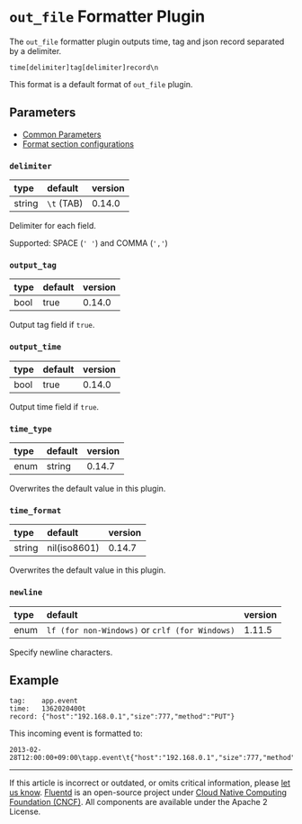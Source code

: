 # `out_file` Formatter Plugin

The `out_file` formatter plugin outputs time, tag and json record
separated by a delimiter.

```text
time[delimiter]tag[delimiter]record\n
```

This format is a default format of `out_file` plugin.


## Parameters

-   [Common Parameters](/configuration/plugin-common-parameters.md)
-   [Format section configurations](/configuration/format-section.md)


### `delimiter`

| type   | default    | version |
|:-------|:-----------|:--------|
| string | `\t` (TAB) | 0.14.0  |

Delimiter for each field.

Supported: SPACE (`' '`) and COMMA (`','`)


### `output_tag`

| type | default | version |
|:-----|:--------|:--------|
| bool | true    | 0.14.0  |

Output tag field if `true`.


### `output_time`

| type | default | version |
|:-----|:--------|:--------|
| bool | true    | 0.14.0  |

Output time field if `true`.


### `time_type`

| type | default | version |
|:-----|:--------|:--------|
| enum | string  | 0.14.7  |

Overwrites the default value in this plugin.


### `time_format`

| type   | default      | version |
|:-------|:-------------|:--------|
| string | nil(iso8601) | 0.14.7  |

Overwrites the default value in this plugin.

### `newline`

| type | default                                         | version |
|:-----|:------------------------------------------------|:--------|
| enum | `lf (for non-Windows)` or `crlf (for Windows)`  | 1.11.5  |


Specify newline characters.

## Example

```text
tag:    app.event
time:   1362020400t
record: {"host":"192.168.0.1","size":777,"method":"PUT"}
```

This incoming event is formatted to:

```text
2013-02-28T12:00:00+09:00\tapp.event\t{"host":"192.168.0.1","size":777,"method":"PUT"}
```


------------------------------------------------------------------------

If this article is incorrect or outdated, or omits critical information, please
[let us know](https://github.com/fluent/fluentd-docs-gitbook/issues?state=open).
[Fluentd](http://www.fluentd.org/) is an open-source project under
[Cloud Native Computing Foundation (CNCF)](https://cncf.io/). All components are
available under the Apache 2 License.
